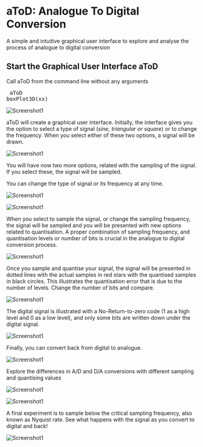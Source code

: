 # aToD:  Analogue To Digital Conversion
A simple and intuitive graphical user interface to explore and analyse the process of analogue to digital conversion

<h2 id="2">Start the Graphical User Interface aToD</h2>

<p>Call aToD from the command line without any arguments</p>

<pre class="codeinput"> aToD
boxPlot3D(xx)
</pre>
![Screenshot1](Figures/aToD1.png)



<p>aToD will create a graphical user interface. Initially, the interface gives you the option to select a type of signal (<i>sine, triangular or square</i>) or to change the frequency. When you select either of these two options, a signal will be drawn. </p>

![Screenshot1](Figures/aToD2.png)

<p>You will have now two more options, related with the sampling of the signal. If you select these, the signal will be sampled.
</p>

<p>You can change the type of signal or its frequency at any time.</p>



![Screenshot1](Figures/aToD3.png)

![Screenshot1](Figures/aToD4.png)

<p></p>



<p>When you select to sample the signal, or change the sampling frequency, the signal will be sampled and you will be presented with new options related to quantisation. A proper combination of sampling frequency, and quantisation levels or number of bits is crucial in the analogue to digital conversion process.
</p>

![Screenshot1](Figures/aToD5.png)

<p>Once you sample and quantise your signal, the signal will be presented in dotted lines with the actual samples in red stars with the quantised samples in black circles. This illustrates the quantisation error that is due to the number of levels. Change the number of bits and compare.
</p>

![Screenshot1](Figures/aToD6.png)

<p> The digital signal is illustrated with a No-Return-to-zero code (1 as a high level and 0 as a low level), and only some bits are written down under the digital signal.
</p>

![Screenshot1](Figures/aToD7.png)

<p>Finally, you can convert back from digital to analogue.
</p>

![Screenshot1](Figures/aToD8.png)

<p>Explore the differences in A/D and D/A conversions with different sampling and quantising values
</p>

![Screenshot1](Figures/aToD9.png)

<p>
</p>

![Screenshot1](Figures/aToD10.png)

<p>A final experiment is to sample below the critical sampling frequency, also known as Nyquist rate. See what happens with the signal as you convert to digital and back!
</p>

![Screenshot1](Figures/aToD11.png)
